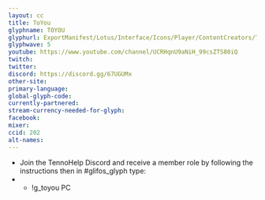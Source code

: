 ```yaml
---
layout: cc
title: ToYou
glyphname: TOYOU
glyphurl: ExportManifest/Lotus/Interface/Icons/Player/ContentCreators/ToYou.png
glyphwave: 5
youtube: https://www.youtube.com/channel/UCRHqnU9aNiH_99csZTS80iQ
twitch:
twitter:
discord: https://discord.gg/67UGUMx
other-site:
primary-language:
global-glyph-code:
currently-partnered:
stream-currency-needed-for-glyph:
facebook:
mixer:
ccid: 202
alt-names:
---
```

* Join the TennoHelp Discord and receive a member role by following the instructions then in #glifos_glyph type:
* * !g_toyou PC
